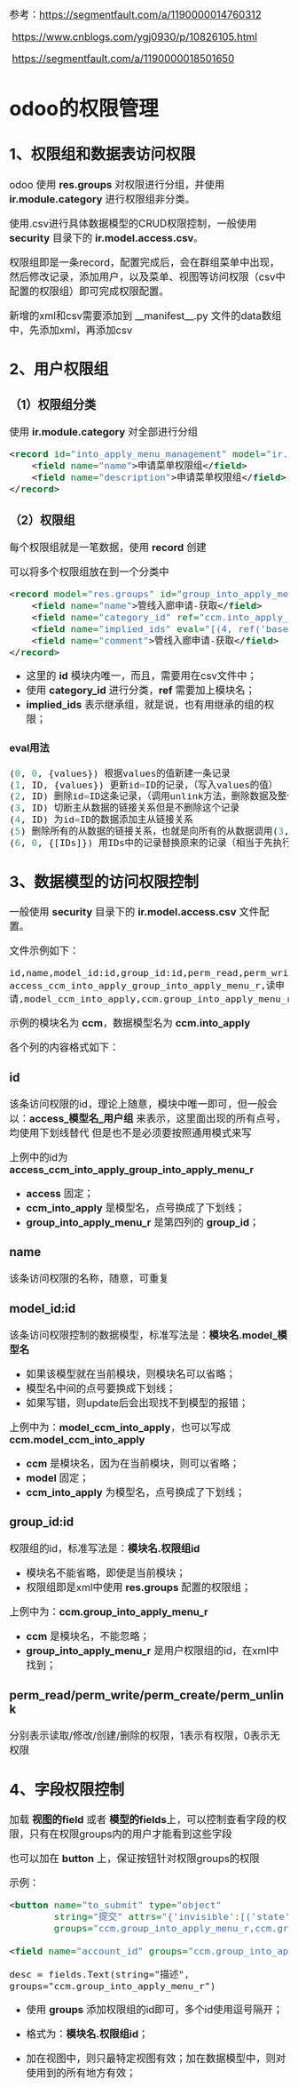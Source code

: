 <font size = 4>

参考：https://segmentfault.com/a/1190000014760312

​			https://www.cnblogs.com/ygj0930/p/10826105.html

​			https://segmentfault.com/a/1190000018501650

# odoo的权限管理

## 1、权限组和数据表访问权限

odoo 使用 **res.groups** 对权限进行分组，并使用 **ir.module.category** 进行权限组非分类。

使用.csv进行具体数据模型的CRUD权限控制，一般使用 **security** 目录下的 **ir.model.access.csv**。

权限组即是一条record，配置完成后，会在群组菜单中出现，然后修改记录，添加用户，以及菜单、视图等访问权限（csv中配置的权限组）即可完成权限配置。

新增的xml和csv需要添加到 \_\_manifest\_\_.py 文件的data数组中，先添加xml，再添加csv

## 2、用户权限组

### （1）权限组分类

使用 **ir.module.category** 对全部进行分组

```xml
<record id="into_apply_menu_management" model="ir.module.category">
	<field name="name">申请菜单权限组</field>
	<field name="description">申请菜单权限组</field>
</record>
```

### （2）权限组

每个权限组就是一笔数据，使用 **record** 创建

可以将多个权限组放在到一个分类中

```xml
<record model="res.groups" id="group_into_apply_menu_r">
	<field name="name">管线入廊申请-获取</field>
	<field name="category_id" ref="ccm.into_apply_menu_management"/>
	<field name="implied_ids" eval="[(4, ref('base.group_user'))]"/>
	<field name="comment">管线入廊申请-获取</field>
</record>
```

- 这里的 **id** 模块内唯一，而且，需要用在csv文件中；
- 使用 **category_id** 进行分类，**ref** 需要加上模块名；
- **implied_ids** 表示继承组，就是说，也有用继承的组的权限；

#### eval用法

```python
(0, 0, {values}) 根据values的值新建一条记录
(1, ID, {values}) 更新id=ID的记录，（写入values的值）
(2, ID) 删除id=ID这条记录，（调用unlink方法，删除数据及整个主从数据链接关系）
(3, ID) 切断主从数据的链接关系但是不删除这个记录
(4, ID) 为id=ID的数据添加主从链接关系
(5) 删除所有的从数据的链接关系，也就是向所有的从数据调用(3, ID)
(6, 0, {[IDs]}) 用IDs中的记录替换原来的记录（相当于先执行(5)在循环执行(4, ID)）
```

## 3、数据模型的访问权限控制

一般使用 **security** 目录下的 **ir.model.access.csv** 文件配置。

文件示例如下：

```csv
id,name,model_id:id,group_id:id,perm_read,perm_write,perm_create,perm_unlink
access_ccm_into_apply_group_into_apply_menu_r,读申请,model_ccm_into_apply,ccm.group_into_apply_menu_r,1,0,0,0
```

示例的模块名为 **ccm**，数据模型名为 **ccm.into_apply**

各个列的内容格式如下：

### id

该条访问权限的id，理论上随意，模块中唯一即可，但一般会以：**access_模型名\_用户组** 来表示，这里面出现的所有点号，均使用下划线替代
但是也不是必须要按照通用模式来写

上例中的id为 **access_ccm_into_apply_group_into_apply_menu_r**

- **access** 固定；
- **ccm_into_apply** 是模型名，点号换成了下划线；
- **group_into_apply_menu_r** 是第四列的 **group_id**；

### name

该条访问权限的名称，随意，可重复

### model_id:id

该条访问权限控制的数据模型，标准写法是：**模块名.model_模型名**

- 如果该模型就在当前模块，则模块名可以省略；
- 模型名中间的点号要换成下划线；
- 如果写错，则update后会出现找不到模型的报错；

上例中为：**model_ccm_into_apply**，也可以写成 **ccm.model_ccm_into_apply**

- **ccm** 是模块名，因为在当前模块，则可以省略；
- **model** 固定；
- **ccm_into_apply** 为模型名，点号换成了下划线；

### group_id:id

权限组的id，标准写法是：**模块名.权限组id**

- 模块名不能省略，即使是当前模块；
- 权限组即是xml中使用 **res.groups** 配置的权限组；

上例中为：**ccm.group_into_apply_menu_r**

- **ccm** 是模块名，不能忽略；
- **group_into_apply_menu_r** 是用户权限组的id，在xml中找到；

### perm_read/perm_write/perm_create/perm_unlink

分别表示读取/修改/创建/删除的权限，1表示有权限，0表示无权限

## 4、字段权限控制

加载 **视图的field** 或者 **模型的fields**上，可以控制查看字段的权限，只有在权限groups内的用户才能看到这些字段

也可以加在 **button** 上，保证按钮针对权限groups的权限

示例：

```xml
<button name="to_submit" type="object"
		string="提交" attrs="{'invisible':[('state','!=', 1)]}"
		groups="ccm.group_into_apply_menu_r,ccm.group_into_apply_menu_w"/>

<field name="account_id" groups="ccm.group_into_apply_menu_r"/>
```

```pyrhon
desc = fields.Text(string="描述", groups="ccm.group_into_apply_menu_r")
```

- 使用 **groups** 添加权限组的id即可，多个id使用逗号隔开；

- 格式为：**模块名.权限组id**；
- 加在视图中，则只最特定视图有效；加在数据模型中，则对使用到的所有地方有效；

